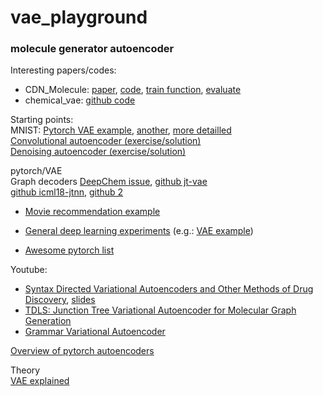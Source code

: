 # vae_playground

### molecule generator autoencoder

Interesting papers/codes:

* CDN_Molecule:  [paper](https://pubs.acs.org/doi/10.1021/acs.molpharmaceut.8b00474),  [code](https://github.com/rkakamilan/CDN_Molecule),  [train function](https://github.com/rkakamilan/CDN_Molecule/blob/master/train.py),  [evaluate](https://github.com/rkakamilan/CDN_Molecule/blob/master/evaluate.py)  
* chemical_vae:  [github code](https://github.com/aspuru-guzik-group/chemical_vae)

Starting points:  
MNIST:  [Pytorch VAE example](https://github.com/pytorch/examples/tree/master/vae),  [another](http://nbviewer.jupyter.org/github/nitarshan/variational-autoencoder/blob/master/Variational%20Autoencoder%20Tutorial.ipynb),  [more detailled](http://nbviewer.jupyter.org/github/nitarshan/variational-autoencoder/blob/master/Variational%20Autoencoder%20Tutorial.ipynb)  
[Convolutional autoencoder (exercise/solution)](https://github.com/udacity/deep-learning-v2-pytorch/tree/master/autoencoder/convolutional-autoencoder)  
[Denoising autoencoder (exercise/solution)](https://github.com/udacity/deep-learning-v2-pytorch/tree/master/autoencoder/denoising-autoencoder)

pytorch/VAE  
Graph decoders  [DeepChem issue](https://github.com/deepchem/deepchem/issues/1097),  [github jt-vae](https://github.com/lilleswing/jt-vae)  
[github icml18-jtnn](https://github.com/lilleswing/icml18-jtnn),  [github 2](https://github.com/wengong-jin/icml18-jtnn)

-   [Movie recommendation example](http://nbviewer.jupyter.org/github/lightsalsa251/Movie-Recommender-System/blob/master/Recommendation%20System.ipynb)
    
-   [General deep learning experiments](https://github.com/tfolkman/deep-learning-experiments)  (e.g.:  [VAE example](http://nbviewer.jupyter.org/github/tfolkman/deep-learning-experiments/blob/master/VAE.ipynb))
    
-   [Awesome pytorch list](https://github.com/bharathgs/Awesome-pytorch-list)
    

Youtube:

-   [Syntax Directed Variational Autoencoders and Other Methods of Drug Discovery](https://www.youtube.com/watch?v=6HqIk-PxpCo&t=2s),  [slides](https://docs.google.com/presentation/d/1acNguM5q2Y0clg74dxFpnP3HMT9HhD6ayzhOnmbLmv4/edit)
-   [TDLS: Junction Tree Variational Autoencoder for Molecular Graph Generation](https://www.youtube.com/watch?v=QFRv_lOWeKI)
-   [Grammar Variational Autoencoder](https://youtu.be/ar4Fm1V65Fw?t=241)

[Overview of pytorch autoencoders](https://medium.com/@s.ganjoo96/autoencoders-with-pytorch-a89ed28f94a9)

Theory  
[VAE explained](http://kvfrans.com/variational-autoencoders-explained/)
<!--stackedit_data:
eyJoaXN0b3J5IjpbNzg1MjQ0MTc2LDk5NjcwMDkxNSwxMzQ0ND
kwNTExXX0=
-->
